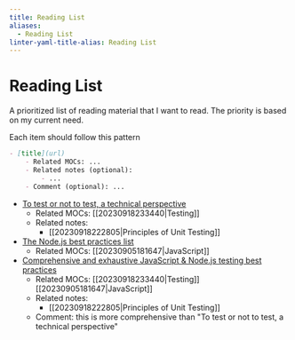 ```yaml
---
title: Reading List
aliases:
  - Reading List
linter-yaml-title-alias: Reading List
---
```


# Reading List

A prioritized list of reading material that I want to read. The priority is based on my current need.

Each item should follow this pattern

```markdown
- [title](url)
	- Related MOCs: ...
	- Related notes (optional):
		- ...
	- Comment (optional): ... 
```

- [To test or not to test, a technical perspective](https://web.dev/ta-what-to-test/?utm_source=tldrwebdev)
	- Related MOCs: [[20230918233440|Testing]]
	- Related notes:
		- [[20230918222805|Principles of Unit Testing]]
- [The Node.js best practices list](https://github.com/goldbergyoni/nodebestpractices)
	- Related MOCs: [[20230905181647|JavaScript]]
- [Comprehensive and exhaustive JavaScript & Node.js testing best practices](https://github.com/goldbergyoni/javascript-testing-best-practices)
	- Related MOCs: [[20230918233440|Testing]] [[20230905181647|JavaScript]]
	- Related notes:
		- [[20230918222805|Principles of Unit Testing]]
	- Comment: this is more comprehensive than "To test or not to test, a technical perspective"
